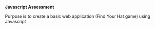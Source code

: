**Javascript Assessment**

Purpose is to create a basic web application (Find Your Hat game) using Javascript



